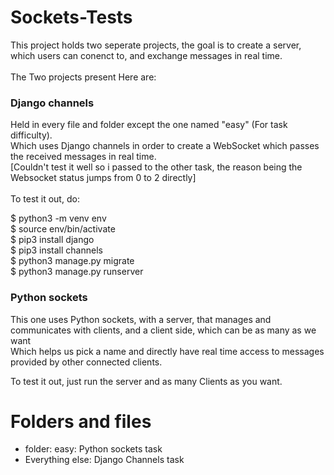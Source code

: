 # Sockets-Tests
This project holds two seperate projects, the goal is to create a server, which users can conenct to, and exchange messages in real time.<br />
<br />
The Two projects present Here are: <br />
### Django channels <br />
Held in every file and folder except the one named "easy" (For task difficulty).<br />
Which uses Django channels in order to create a WebSocket which passes the received messages in real time.<br />
[Couldn't test it well so i passed to the other task, the reason being the Websocket status jumps from 0 to 2 directly]<br /><br />
To test it out, do: <br />

  $ python3 -m venv env<br />
  $ source env/bin/activate<br />
  $ pip3 install django<br />
  $ pip3 install channels<br />
  $ python3 manage.py migrate<br />
  $ python3 manage.py runserver<br />
  
 ### Python sockets <br />
 This one uses Python sockets, with a server, that manages and communicates with clients, and a client side, which can be as many as we want<br />
 Which helps us pick a name and directly have real time access to messages provided by other connected clients.
 
 To test it out, just run the server and as many Clients as you want. <br />
# Folders and files
* folder: easy: Python sockets task
* Everything else: Django Channels task
